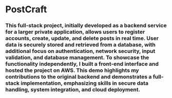 # PostCraft
### This full-stack project, initially developed as a backend service for a larger private application, allows users to register accounts, create, update, and delete posts in real time. User data is securely stored and retrieved from a database, with additional focus on authentication, network security, input validation, and database management. To showcase the functionality independently, I built a front-end interface and hosted the project on AWS. This demo highlights my contributions to the original backend and demonstrates a full-stack implementation, emphasizing skills in secure data handling, system integration, and cloud deployment.
